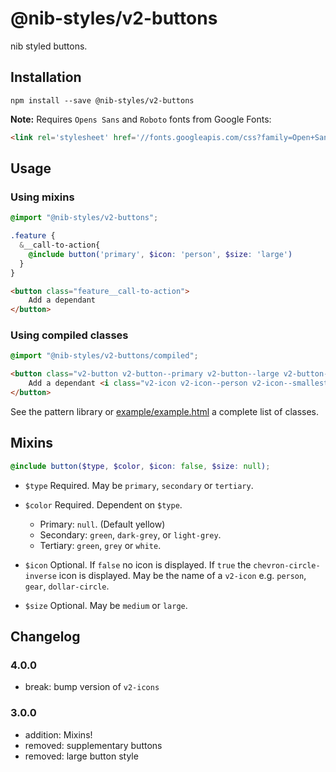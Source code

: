 # @nib-styles/v2-buttons

nib styled buttons.

## Installation

    npm install --save @nib-styles/v2-buttons

**Note:** Requires `Opens Sans` and `Roboto` fonts from Google Fonts:

```html
<link rel='stylesheet' href='//fonts.googleapis.com/css?family=Open+Sans:700|Roboto:700' />
```

## Usage

### Using mixins

```scss
@import "@nib-styles/v2-buttons";

.feature {
  &__call-to-action{
    @include button('primary', $icon: 'person', $size: 'large')
  }
}
```

```html
<button class="feature__call-to-action">
    Add a dependant
</button>
```

### Using compiled classes

```scss
@import "@nib-styles/v2-buttons/compiled";
```

```html
<button class="v2-button v2-button--primary v2-button--large v2-button--icon-on-right">
    Add a dependant <i class="v2-icon v2-icon--person v2-icon--smallest v2-icon--offset-descenders"></i>
</button>
```

See the pattern library or [example/example.html](example/example.html) a complete list of classes.

## Mixins

```scss
@include button($type, $color, $icon: false, $size: null);
```

- `$type` Required. May be `primary`, `secondary` or `tertiary`.

- `$color` Required. Dependent on `$type`.
  - Primary: `null`. (Default yellow)
  - Secondary: `green`, `dark-grey`, or `light-grey`.
  - Tertiary: `green`, `grey` or `white`.

- `$icon` Optional. If `false` no icon is displayed. If `true` the `chevron-circle-inverse` icon is displayed. May be the name of a `v2-icon` e.g. `person`, `gear`, `dollar-circle`.

- `$size` Optional. May be `medium` or `large`.

## Changelog

### 4.0.0

- break: bump version of `v2-icons`

### 3.0.0

- addition: Mixins!
- removed: supplementary buttons
- removed: large button style
